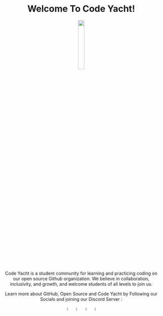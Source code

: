 <div align="center">
    <h1>Welcome To <b> Code Yacht! </b> </h1>
    <img width="20%" src="https://user-images.githubusercontent.com/91791257/233765563-67989201-a92a-4c7d-881c-4b02b370770a.png">
    <p>  </p>
    <p> Code Yacht is a student community for learning and practicing coding on our open source Github organization. We believe in collaboration, inclusivity, and growth, and welcome students of all levels to join us.</p>
    <p>Learn more about GitHub, Open Source and Code Yacht by Following our Socials and joining our Discord Server : </p>   
</div>
<p align="center">
  <a href="https://github.com/Code-Yacht"><img width="5%" src="https://user-images.githubusercontent.com/91791257/233765947-e8534a93-c852-43e7-a71e-aa0e665322f1.png"></a>
  <a href="https://www.linkedin.com/company/CodeYacht"><img width="5%" src="https://user-images.githubusercontent.com/91791257/233765953-5a0959c8-920f-41c2-93a5-44a34062f7b9.png"></a> 
  <a href="https://twitter.com/CodeYacht"><img width="5%" src="https://user-images.githubusercontent.com/91791257/233765956-75c28dbb-410e-4579-bc5f-04685054ecd1.png"></a>
  <a href="https://discord.gg/feXE3xwmCS"><img width="5%" src="https://user-images.githubusercontent.com/91791257/233765959-00a4b588-5195-4de8-b092-55ac33e86ecd.png"></a>
</p>
